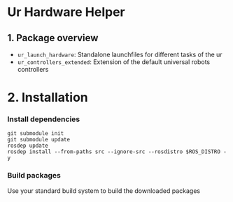# Ur Hardware Helper
## 1. Package overview
* `ur_launch_hardware`: Standalone launchfiles for different tasks of the ur
* `ur_controllers_extended`: Extension of the default universal robots controllers

# 2. Installation
### Install dependencies
```
git submodule init
git submodule update
rosdep update
rosdep install --from-paths src --ignore-src --rosdistro $ROS_DISTRO -y
```
### Build packages
Use your standard build system to build the downloaded packages
